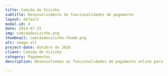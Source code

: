 ```yaml
---
title: Comida de Vizinho
subtitle: Desenvolvimento de funcionalidades de pagamento
layout: default
modal-id: 4
date: 2014-07-15
img: comidadevizinho.png
thumbnail: comidadevizinho-thumb.png
alt: image-alt
project-date: Outubro de 2016
client: Comida de Vizinho
category: Pagamentos
description: Desenvolvemos as funcionalidades de pagamento online para a startup Comida de Vizinho. Era uma exigência que fosse utilizado checkout transparente para o usuário e também que fosse desenvolvida a funcionalidade de split-payment, que é a separação e envio do valor de uma compra para várias contas. Desenvolvemos essa integração utilizando a plataforma de pagamentos Iugu (http://iugu.com).

---
```

